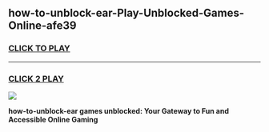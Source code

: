 
## how-to-unblock-ear-Play-Unblocked-Games-Online-afe39
<h3>
<a href="https://premium76.site?title=how-to-unblock-ear&ref=25A">CLICK TO PLAY</a></h3>
<hr>

<h3>
<a href="https://premium76.site?title=how-to-unblock-ear&ref=25A">CLICK 2 PLAY</a>
  
</h3>

<a href="https://premium76.site?title=how-to-unblock-ear&ref=25A"><img src="https://clearcache.store/games.png"></a>


**how-to-unblock-ear games unblocked: Your Gateway to Fun and Accessible Online Gaming**
